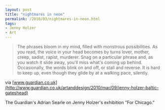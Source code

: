 ```yaml
---
layout: post
title: "nightmares in neon"
permalink: /2010/03/nightmares-in-neon.html
tags:
- Jenny Holzer
- Art
---
```


> The phrases bloom in my mind, filled with monstrous possibilities. As you read, the voice in your head becomes by turns lover, mother, creep, sadist, rapist, murderer. Snag on a particular phrase and, as you watch it slide away, you'll miss what's coming up behind. Occasionally, the words blink on and off, or stall and reverse. It is hard to keep up, even though they glide by at a walking pace, silently.

via [www.guardian.co.uk](http://www.guardian.co.uk/artanddesign/2010/mar/09/jenny-holzer-baltic-gateshead)

The Guardian's Adrian Searle on Jenny Holzer's exhibition "For Chicago."
